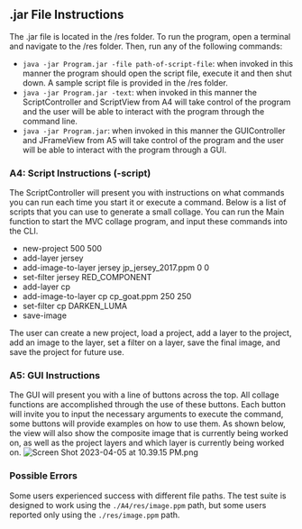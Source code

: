 ## .jar File Instructions
The .jar file is located in the /res folder. To run the program, open a terminal and navigate to the /res folder. Then, run any of the following commands:
- `java -jar Program.jar -file path-of-script-file`: when invoked in this manner the program should open the script file, execute it and then shut down. A sample script file is provided in the /res folder.
- `java -jar Program.jar -text`: when invoked in this manner the ScriptController and ScriptView from A4 will take control of the program and the user will be able to interact with the program through the command line.
- `java -jar Program.jar`: when invoked in this manner the GUIController and JFrameView from A5 will take control of the program and the user will be able to interact with the program through a GUI.

### A4: Script Instructions (-script)
The ScriptController will present you with instructions on what commands you can run each time you start it or execute a command. Below is a list of scripts that you can use to generate a small collage. You can run the Main function to start the MVC collage program, and input these commands into the CLI.

- new-project 500 500
- add-layer jersey
- add-image-to-layer jersey jp_jersey_2017.ppm 0 0
- set-filter jersey RED_COMPONENT
- add-layer cp
- add-image-to-layer cp cp_goat.ppm 250 250
- set-filter cp DARKEN_LUMA
- save-image <your file path>

The user can create a new project, load a project, add a layer to the project, add an image to the layer, set a filter on a layer, save the final image, and save the project for future use.

### A5: GUI Instructions
The GUI will present you with a line of buttons across the top. All collage functions are accomplished through the use of these buttons. Each button will invite you to input the necessary arguments to execute the command, some buttons will provide examples on how to use them. As shown below, the view will also show the composite image that is currently being worked on, as well as the project layers and which layer is currently being worked on.
![Screen Shot 2023-04-05 at 10.39.15 PM.png](..%2F..%2F..%2F..%2F..%2Fvar%2Ffolders%2F_f%2Fv38cfpbn36bc4n752_czh7ch0000gn%2FT%2FTemporaryItems%2FNSIRD_screencaptureui_BfQDRh%2FScreen%20Shot%202023-04-05%20at%2010.39.15%20PM.png)

### Possible Errors
Some users experienced success with different file paths. The test suite is designed to work using the `./A4/res/image.ppm` path, but some users reported only using the `./res/image.ppm` path.